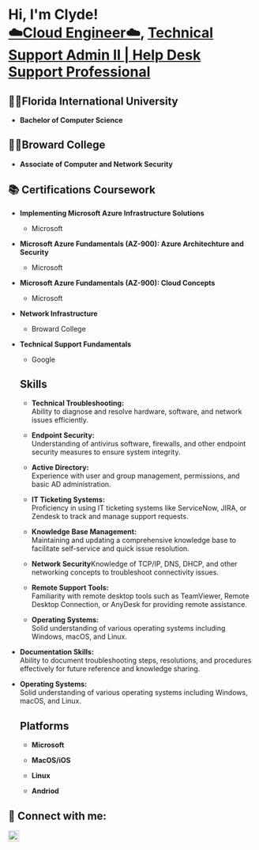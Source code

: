 <h1>Hi, I'm Clyde! <br/><a href="https://github.com/cgood4"> ☁️Cloud Engineer☁️</a>, <a href="https://www.linkedin.com/in/cgoodluck/">Technical Support Admin II | Help Desk Support Professional</a>

<h2>👨‍🎓Florida International University</h2>

- <b>Bachelor of Computer Science</b>
  
<h2>👨‍🎓Broward College</h2>

- <b>Associate of Computer and Network Security</b>

<h2>📚 Certifications Coursework</h2>

- <b>Implementing Microsoft Azure Infrastructure Solutions</b>
  - Microsoft

- <b>Microsoft Azure Fundamentals (AZ-900): Azure Architechture and Security</b>
  - Microsoft

- <b>Microsoft Azure Fundamentals (AZ-900): Cloud Concepts</b>
  - Microsoft
- <b>Network Infrastructure</b>
  - Broward College
- <b>Technical Support Fundamentals</b>
  - Google

  <h2>Skills</h2>

  - <b>Technical Troubleshooting: </b>
<br>Ability to diagnose and resolve hardware, software, and network issues efficiently.

  - <b>Endpoint Security:</b>
  <br>Understanding of antivirus software, firewalls, and other endpoint security measures to ensure system integrity.

  - <b>Active Directory:</b>
<br>Experience with user and group management, permissions, and basic AD administration.

   - <b>IT Ticketing Systems:</b>
   <br>Proficiency in using IT ticketing systems like ServiceNow, JIRA, or Zendesk to track and manage support requests.

  - <b>Knowledge Base Management:</b>
  <br>Maintaining and updating a comprehensive knowledge base to facilitate self-service and quick issue resolution.

  - <b>Network Security</b>Knowledge of TCP/IP, DNS, DHCP, and other networking concepts to troubleshoot connectivity issues.

  - <b>Remote Support Tools:</b>
<br>Familiarity with remote desktop tools such as TeamViewer, Remote Desktop Connection, or AnyDesk for providing remote assistance.

  - <b>Operating Systems:</b>
  <br>Solid understanding of various operating systems including Windows, macOS, and Linux.

- <b>Documentation Skills:</b>
  <br>Ability to document troubleshooting steps, resolutions, and procedures effectively for future reference and knowledge sharing.

- <b>Operating Systems:</b>
  <br>Solid understanding of various operating systems including Windows, macOS, and Linux.
  
  <h2>Platforms</h2>

  - <b>Microsoft</b>

  - <b>MacOS/iOS</b>

  - <b>Linux</b>

  - <b>Andriod</b>

<h2> 🤳 Connect with me:</h2>

[<img align="left" alt="JoshMadakor | LinkedIn" width="22px" src="https://cdn.jsdelivr.net/npm/simple-icons@v3/icons/linkedin.svg" />][linkedin]


[linkedin]: https://linkedin.com/in/cgoodluck

<!--
**joshmadakor1/joshmadakor1** is a ✨ _special_ ✨ repository because its `README.md` (this file) appears on your GitHub profile.

Here are some ideas to get you started:

- 🔭 I’m currently working on ...
- 🌱 I’m currently learning ...
- 👯 I’m looking to collaborate on ...
- 🤔 I’m looking for help with ...
- 💬 Ask me about ...
- 📫 How to reach me: ...
- 😄 Pronouns: ...
- ⚡ Fun fact: ...
-->
